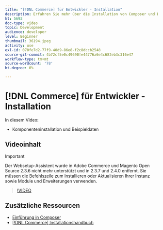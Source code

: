 ```yaml
---
title: "[!DNL Commerce] für Entwickler - Installation"
description: Erfahren Sie mehr über die Installation von Composer und Beispieldaten.
kt: 5692
doc-type: video
topic: Development
audience: developer
level: Beginner
thumbnail: 36194.jpeg
activity: use
exl-id: 070fe7d2-77f9-40d9-86e8-f2c8dccb2548
source-git-commit: 4b72cf5e0c49690fe44776a6e4c682eb3c316e47
workflow-type: tm+mt
source-wordcount: '78'
ht-degree: 0%

---
```


# [!DNL Commerce] für Entwickler - Installation

In diesem Video:

- Komponenteninstallation und Beispieldaten

## Videoinhalt

>[!IMPORTANT]
>
>Der Websetup-Assistent wurde in Adobe Commerce und Magento Open Source 2.3.6 nicht mehr unterstützt und in 2.3.7 und 2.4.0 entfernt. Sie müssen die Befehlszeile zum Installieren oder Aktualisieren Ihrer Instanz sowie Module und Erweiterungen verwenden.

>[!VIDEO](https://video.tv.adobe.com/v/36194?quality=12&learn=on)

## Zusätzliche Ressourcen

- [Einführung in Composer](https://devdocs.magento.com/guides/v2.4/extension-dev-guide/intro/intro-composer.html)
- [[!DNL Commerce] Installationshandbuch](https://devdocs.magento.com/guides/v2.4/install-gde/install-flow-diagram.html)
